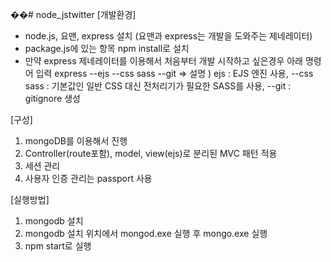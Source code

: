 ��#   n o d e _ j s t w i t t e r  
 
[개발환경]
- node.js, 요맨, express 설치 (요맨과 express는 개발을 도와주는 제네레이터)
- package.js에 있는 항목 npm install로 설치
- 만약 express 제네레이터를 이용해서 처음부터 개발 시작하고 싶은경우 아래 명령어 입력
express --ejs --css sass --git
=> 설명 ) ejs : EJS 엔진 사용, --css sass : 기본값인 일반 CSS 대신 전처리기가 필요한 SASS를 사용, --git : gitignore 생성

[구성]
1. mongoDB를 이용해서 진행
2. Controller(route포함), model, view(ejs)로 분리된 MVC 패턴 적용
3. 세션 관리
4. 사용자 인증 관리는 passport 사용


[실행방법]
1. mongodb 설치
2. mongodb 설치 위치에서 mongod.exe 실행 후 mongo.exe 실행
3. npm start로 실행

